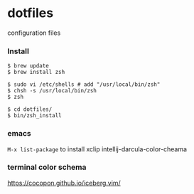 # dotfiles
configuration files

### Install

```
$ brew update
$ brew install zsh

$ sudo vi /etc/shells # add "/usr/local/bin/zsh"
$ chsh -s /usr/local/bin/zsh
$ zsh

$ cd dotfiles/
$ bin/zsh_install
```

### emacs
 `M-x list-package` to install xclip intellij-darcula-color-cheama

### terminal color schema
https://cocopon.github.io/iceberg.vim/

